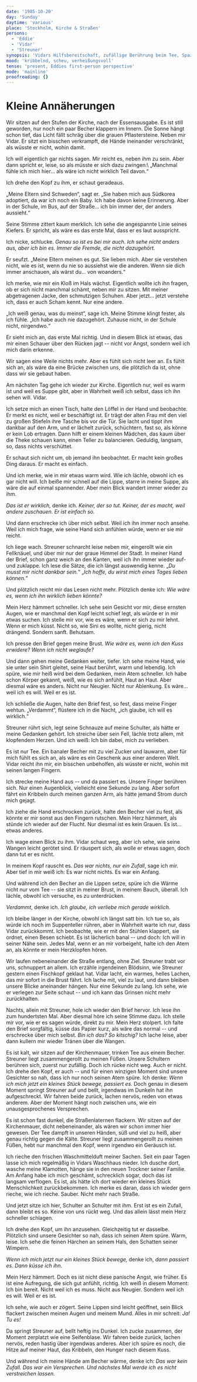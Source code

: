 ```yaml
---
date: '1985-10-20'
day: 'Sunday'
daytime: 'various'
place: 'Stockholm, Kirche & Straßen'
persons:
  - 'Eddie'
  - 'Vidar'
  - 'Streuner'
synopsis: 'Vidars Hilfsbereitschaft, zufällige Berührung beim Tee, Spaziergänge, Lachen – und ein Fast-Kuss auf der Mauer.'
mood: 'kribbelnd, scheu, verheißungsvoll'
tense: 'present, Eddies first-person perspective'
mode: 'mainline'
proofreading: {}
---
```


# Kleine Annäherungen

Wir sitzen auf den Stufen der Kirche, nach der Essensausgabe. Es ist still
geworden, nur noch ein paar Becher klappern im Innern. Die Sonne hängt schon
tief, das Licht fällt schräg über die grauen Pflastersteine. Neben mir Vidar. Er
sitzt ein bisschen verkrampft, die Hände ineinander verschränkt, als wüsste er
nicht, wohin damit.

Ich will eigentlich gar nichts sagen. Mir reicht es, neben ihm zu sein. Aber
dann spricht er, leise, so als müsste er sich dazu zwingen:\ „Manchmal fühle ich
mich hier… als wäre ich nicht wirklich Teil davon.“

Ich drehe den Kopf zu ihm, er schaut geradeaus.

„Meine Eltern sind Schweden“, sagt er. „Sie haben mich aus Südkorea adoptiert,
da war ich noch ein Baby. Ich habe davon keine Erinnerung. Aber in der Schule,
im Bus, auf der Straße… ich bin immer der, der anders aussieht.“

Seine Stimme zittert kaum merklich. Ich sehe die angespannte Linie seines
Kiefers. Er spricht, als wäre es das erste Mal, dass er es laut ausspricht.

Ich nicke, schlucke. *Genau so ist es bei mir auch. Ich sehe nicht anders aus,
aber ich bin es. Immer die Fremde, die nicht dazugehört.*

Er seufzt. „Meine Eltern meinen es gut. Sie lieben mich. Aber sie verstehen
nicht, wie es ist, wenn du nie so aussiehst wie die anderen. Wenn sie dich immer
anschauen, als wärst du… von woanders.“

Ich merke, wie mir ein Kloß im Hals wächst. Eigentlich wollte ich ihn fragen, ob
er sich nicht manchmal schämt, neben mir zu sitzen. Mit meiner abgetragenen
Jacke, den schmutzigen Schuhen. Aber jetzt… jetzt verstehe ich, dass er auch
Scham kennt. Nur eine andere.

„Ich weiß genau, was du meinst“, sage ich. Meine Stimme klingt fester, als ich
fühle. „Ich habe auch nie dazugehört. Zuhause nicht, in der Schule nicht,
nirgendwo.“

Er sieht mich an, das erste Mal richtig. Und in diesem Blick ist etwas, das mir
einen Schauer über den Rücken jagt -- nicht vor Angst, sondern weil ich mich
darin erkenne.

Wir sagen eine Weile nichts mehr. Aber es fühlt sich nicht leer an. Es fühlt
sich an, als wäre da eine Brücke zwischen uns, die plötzlich da ist, ohne dass
wir sie gebaut haben.

Am nächsten Tag gehe ich wieder zur Kirche. Eigentlich nur, weil es warm ist und
weil es Suppe gibt, aber in Wahrheit weiß ich selbst, dass ich ihn sehen will.
Vidar.

Ich setze mich an einen Tisch, halte den Löffel in der Hand und beobachte. Er
merkt es nicht, weil er beschäftigt ist. Er trägt der alten Frau mit den viel zu
großen Stiefeln ihre Tasche bis vor die Tür. Sie lacht und tippt ihm dankbar auf
den Arm, und er lächelt zurück, schüchtern, fast so, als könne er kein Lob
ertragen. Dann hilft er einem kleinen Mädchen, das kaum über die Theke schauen
kann, einen Teller zu balancieren. Geduldig, langsam, so, dass nichts
verschüttet.

Er schaut sich nicht um, ob jemand ihn beobachtet. Er macht kein großes Ding
daraus. Er macht es einfach.

Und ich merke, wie in mir etwas warm wird. Wie ich lächle, obwohl ich es gar
nicht will. Ich beiße mir schnell auf die Lippe, starre in meine Suppe, als wäre
die auf einmal spannender. Aber mein Blick wandert immer wieder zu ihm.

*Das ist er wirklich,* denke ich. *Keiner, der so tut. Keiner, der es macht,
weil andere zuschauen. Er ist einfach so.*

Und dann erschrecke ich über mich selbst. Weil ich ihn immer noch ansehe. Weil
ich mich frage, wie seine Hand sich anfühlen würde, wenn er sie mir reicht.

Ich liege wach. Streuner schnarcht leise neben mir, eingerollt wie ein
Fellknäuel, und über mir nur der graue Himmel der Stadt. In meiner Hand der
Brief, schon ganz weich an den Kanten, weil ich ihn immer wieder auf- und
zuklappe. Ich lese die Sätze, die ich längst auswendig kenne. „*Du musst mir
nicht dankbar sein.*“ „*Ich hoffe, du wirst mich eines Tages lieben können.*“

Und plötzlich reicht mir das Lesen nicht mehr. Plötzlich denke ich: *Wie wäre
es, wenn ich ihn wirklich lieben könnte?*

Mein Herz hämmert schneller. Ich sehe sein Gesicht vor mir, diese ernsten Augen,
wie er manchmal den Kopf leicht schief legt, als würde er in mir etwas suchen.
Ich stelle mir vor, wie es wäre, wenn er sich zu mir lehnt. Wenn er mich küsst.
Nicht so, wie Sini es wollte, nicht gierig, nicht drängend. Sondern sanft.
Behutsam.

Ich presse den Brief gegen meine Brust. *Wie wäre es, wenn ich den Kuss
erwidere? Wenn ich nicht weglaufe?*

Und dann gehen meine Gedanken weiter, tiefer. Ich sehe meine Hand, wie sie unter
sein Shirt gleitet, seine Haut berührt, warm und lebendig. Ich spüre, wie mir
heiß wird bei dem Gedanken, mein Atem schneller. Ich habe schon Körper gekannt,
weiß, wie es sich anfühlt, Haut an Haut. Aber diesmal wäre es anders. Nicht nur
Neugier. Nicht nur Ablenkung. Es wäre… weil ich es will. Weil er es ist.

Ich schließe die Augen, halte den Brief fest, so fest, dass meine Finger wehtun.
„Verdammt“, flüstere ich in die Nacht, „ich glaube, ich will es wirklich.“

Streuner rührt sich, legt seine Schnauze auf meine Schulter, als hätte er meine
Gedanken gehört. Ich streiche über sein Fell, lächle trotz allem, mit klopfendem
Herzen. Und ich weiß: Ich bin dabei, mich zu verlieben.

Es ist nur Tee. Ein banaler Becher mit zu viel Zucker und lauwarm, aber für mich
fühlt es sich an, als wäre es ein Geschenk aus einer anderen Welt. Vidar reicht
ihn mir, ein bisschen unbeholfen, als wüsste er nicht, wohin mit seinen langen
Fingern.

Ich strecke meine Hand aus -- und da passiert es. Unsere Finger berühren sich.
Nur einen Augenblick, vielleicht eine Sekunde zu lang. Aber sofort fährt ein
Kribbeln durch meinen ganzen Arm, als hätte jemand Strom durch mich gejagt.

Ich ziehe die Hand erschrocken zurück, halte den Becher viel zu fest, als könnte
er mir sonst aus den Fingern rutschen. Mein Herz hämmert, als stünde ich wieder
auf der Flucht. Nur diesmal ist es kein Grauen. Es ist… etwas anderes.

Ich wage einen Blick zu ihm. Vidar schaut weg, aber ich sehe, wie seine Wangen
leicht gerötet sind. Er räuspert sich, als wolle er etwas sagen, doch dann tut
er es nicht.

In meinem Kopf rauscht es. *Das war nichts, nur ein Zufall*, sage ich mir. Aber
tief in mir weiß ich: Es war nicht nichts. Es war ein Anfang.

Und während ich den Becher an die Lippen setze, spüre ich die Wärme nicht nur
vom Tee -- sie sitzt in meiner Brust, in meinem Bauch, überall. Ich lächle,
obwohl ich versuche, es zu unterdrücken.

*Verdammt*, denke ich. *Ich glaube, ich verliebe mich gerade wirklich.*

Ich bleibe länger in der Kirche, obwohl ich längst satt bin. Ich tue so, als
würde ich noch im Suppenteller rühren, aber in Wahrheit warte ich nur, dass
Vidar zurückkommt. Ich beobachte, wie er mit den Stühlen klappert, sie ordnet,
einen Besen schiebt. Es ist lächerlich banal -- und doch: Ich will in seiner
Nähe sein. Jedes Mal, wenn er an mir vorbeigeht, halte ich den Atem an, als
könnte er mein Herzklopfen hören.

Wir laufen nebeneinander die Straße entlang, ohne Ziel. Streuner trabt vor uns,
schnuppert an allem. Ich erzähle irgendeinen Blödsinn, wie Streuner gestern
einen Fischkopf geklaut hat. Vidar lacht, ein warmes, helles Lachen, das mir
sofort in die Brust fährt. Ich lache mit, viel zu laut, und dann bleiben unsere
Blicke aneinander hängen. Nur eine Sekunde zu lang. Ich sehe, wie er verlegen
zur Seite schaut -- und ich kann das Grinsen nicht mehr zurückhalten.

Nachts, allein mit Streuner, hole ich wieder den Brief hervor. Ich lese ihn zum
hundertsten Mal. Aber diesmal höre ich seine Stimme dazu. Ich stelle mir vor,
wie er es sagen würde, direkt zu mir. Mein Herz stolpert. Ich falte den Brief
sorgfältig, küsse das Papier kurz, als wäre das normal -- und erschrecke über
mich selbst. *Bin ich das? So kitschig?* Ich lache leise, aber dann kullern mir
wieder Tränen über die Wangen.

Es ist kalt, wir sitzen auf der Kirchenmauer, trinken Tee aus einem Becher.
Streuner liegt zusammengerollt zu meinen Füßen. Unsere Schultern berühren sich,
zuerst nur zufällig. Doch ich rücke nicht weg. Auch er nicht. Ich drehe den
Kopf, er auch -- und für einen winzigen Moment sind unsere Gesichter so nah,
dass ich nur noch seinen Atem spüre. Ich denke: *Wenn ich mich jetzt ein kleines
Stück bewege, passiert es.* Doch genau in diesem Moment springt Streuner auf und
bellt, irgendwas im Dunkeln hat ihn aufgeschreckt. Wir fahren beide zurück,
lachen nervös, reden von etwas anderem. Aber der Moment hängt noch zwischen uns,
wie ein unausgesprochenes Versprechen.

Es ist schon fast dunkel, die Straßenlaternen flackern. Wir sitzen auf der
Kirchenmauer, dicht nebeneinander, als wären wir schon immer hier gewesen. Der
Tee dampft in unseren Händen, süß und viel zu heiß, aber genau richtig gegen die
Kälte. Streuner liegt zusammengerollt zu meinen Füßen, hebt nur manchmal den
Kopf, wenn irgendwo ein Geräusch ist.

Ich rieche den frischen Waschmittelduft meiner Sachen. Seit ein paar Tagen lasse
ich mich regelmäßig in Vidars Waschhaus nieder. Ich dusche dort, wasche meine
Klamotten, hänge sie in den neuen Trockner seiner Familie. Am Anfang habe ich
mich geschämt, schrecklich sogar, doch das ist langsam verflogen. Es ist, als
hätte ich dort wieder ein kleines Stück Menschlichkeit zurückbekommen. Ich merke
es daran, dass ich wieder gern rieche, wie ich rieche. Sauber. Nicht mehr nach
Straße.

Und jetzt sitze ich hier, Schulter an Schulter mit ihm. Erst ist es ein Zufall,
dann bleibt es so. Keine von uns rückt weg. Und das allein lässt mein Herz
schneller schlagen.

Ich drehe den Kopf, um ihn anzusehen. Gleichzeitig tut er dasselbe. Plötzlich
sind unsere Gesichter so nah, dass ich seinen Atem spüre. Warm, leise. Ich sehe
die feinen Härchen an seinem Hals, den Schatten seiner Wimpern.

*Wenn ich mich jetzt nur ein kleines Stück bewege,* denke ich, *dann passiert
es. Dann küsse ich ihn.*

Mein Herz hämmert. Doch es ist nicht diese panische Angst, wie früher. Es ist
eine Aufregung, die sich gut anfühlt, richtig. Ich weiß in diesem Moment: Ich
bin bereit. Nicht weil ich es muss. Nicht aus Neugier. Sondern weil ich es will.
Weil er es ist.

Ich sehe, wie auch er zögert. Seine Lippen sind leicht geöffnet, sein Blick
flackert zwischen meinen Augen und meinem Mund. Alles in mir schreit: *Ja! Tu
es!*

Da springt Streuner auf, bellt heftig ins Dunkel. Ich zucke zusammen, der Moment
zerplatzt wie eine Seifenblase. Wir fahren beide zurück, lachen nervös, reden
hastig über irgendwas anderes. Aber ich spüre es noch, die Hitze auf meiner
Haut, das Kribbeln, den Hunger nach diesem Kuss.

Und während ich meine Hände am Becher wärme, denke ich: *Das war kein Zufall.
Das war ein Versprechen. Und nächstes Mal werde ich es nicht verstreichen
lassen.*
